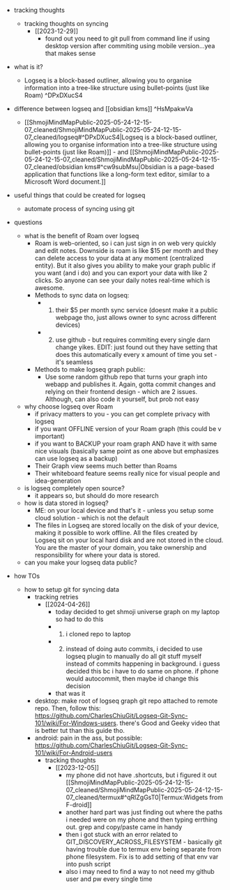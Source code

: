   * tracking thoughts
    * tracking thoughts on syncing
      * [[2023-12-29]]
        * found out you need to git pull from command line if using desktop version after commiting using mobile version...yea that makes sense

  * what is it?
    * Logseq is a block-based outliner, allowing you to organise information into a tree-like structure using bullet-points (just like Roam) ^DPxDXucS4
  * difference between logseq and [[obsidian kms]] ^HsMpakwVa
    * [[ShmojiMindMapPublic-2025-05-24-12-15-07_cleaned/ShmojiMindMapPublic-2025-05-24-12-15-07_cleaned/logseq#^DPxDXucS4|Logseq is a block-based outliner, allowing you to organise information into a tree-like structure using bullet-points (just like Roam)]] - and [[ShmojiMindMapPublic-2025-05-24-12-15-07_cleaned/ShmojiMindMapPublic-2025-05-24-12-15-07_cleaned/obsidian kms#^cw9subMsu|Obsidian is a page-based application that functions like a long-form text editor, similar to a Microsoft Word document.]]
  * useful things that could be created for logseq
    * automate process of syncing using git
  * questions
    * what is the benefit of Roam over logseq
      * Roam is web-oriented, so i can just sign in on web very quickly and edit notes. Downside is roam is like $15 per month and they can delete access to your data at any moment (centralized entity). But it also gives you ability to make your graph public if you want (and i do) and you can export your data with like 2 clicks. So anyone can see your daily notes real-time which is awesome.
      * Methods to sync data on logseq:
        * 1) their $5 per month sync service (doesnt make it a public webpage tho, just allows owner to sync across different devices)
        * 2) use github - but requires commiting every single darn change yikes. EDIT: just found out they have setting that does this automatically every x amount of time you set - it's seamless
      * Methods to make logseq graph public:
        * Use some random github repo that turns your graph into webapp and publishes it. Again, gotta commit changes and relying on their frontend design - which are 2 issues. Although, can also code it yourself, but prob not easy
    * why choose logseq over Roam
      * if privacy matters to you - you can get complete privacy with logseq
      * if you want OFFLINE version of your Roam graph (this could be v important)
      * if you want to BACKUP your roam graph AND have it with same nice visuals (basically same point as one above but emphasizes can use logseq as a backup)
      * Their Graph view seems much better than Roams
      * Their whiteboard feature seems really nice for visual people and idea-generation
    * is logseq completely open source?
      * it appears so, but should do more research
    * how is data stored in logseq?
      * ME: on your local device and that's it - unless you setup some cloud solution - which is not the default
      * The files in Logseq are stored locally on the disk of your device, making it possible to work offline. All the files created by Logseq sit on your local hard disk and are not stored in the cloud. You are the master of your domain, you take ownership and responsibility for where your data is stored.
    * can you make your logseq data public?
  * how TOs
    * how to setup git for syncing data
      * tracking retries
        * [[2024-04-26]]
          * today decided to get shmoji universe graph on my laptop so had to do this
          * 1) i cloned repo to laptop
          * 2) instead of doing auto commits, i decided to use logseq plugin to manually do all git stuff myself instead of commits happening in background. i guess decided this bc i have to do same on phone. if phone would autocommit, then maybe id change this decision
          * that was it
      * desktop: make root of logseq graph git repo attached to remote repo. Then, follow this: https://github.com/CharlesChiuGit/Logseq-Git-Sync-101/wiki/For-Windows-users. there's Good and Geeky video that is better tut than this guide tho.
      * android: pain in the ass, but possible: https://github.com/CharlesChiuGit/Logseq-Git-Sync-101/wiki/For-Android-users
        * tracking thoughts
          * [[2023-12-05]]
            * my phone did not have .shortcuts, but i figured it out [[ShmojiMindMapPublic-2025-05-24-12-15-07_cleaned/ShmojiMindMapPublic-2025-05-24-12-15-07_cleaned/termux#^qRlZgGsT0|Termux:Widgets from F-droid]]
            * another hard part was just finding out where the paths i needed were on my phone and then typing errthing out. grep and copy/paste came in handy
            * then i got stuck with an error related to GIT_DISCOVERY_ACROSS_FILESYSTEM - basically git having trouble due to termux env being separate from phone filesystem. Fix is to add setting of that env var into push script
            * also i may need to find a way to not need my github user and pw every single time

